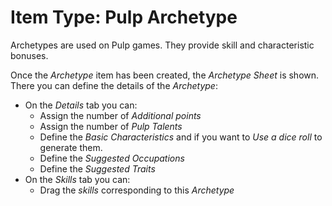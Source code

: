 <!--- This file is auto generated from module/manual/en/item_archetype.md -->
# Item Type: Pulp Archetype

Archetypes are used on Pulp games. They provide skill and characteristic bonuses.

Once the _Archetype_ item has been created, the _Archetype Sheet_ is shown.
There you can define the details of the _Archetype_:

- On the _Details_ tab you can:
  - Assign the number of _Additional points_
  - Assign the number of _Pulp Talents_
  - Define the _Basic Characteristics_ and if you want to _Use a dice roll_ to generate them.
  - Define the _Suggested Occupations_
  - Define the _Suggested Traits_
- On the _Skills_ tab you can:
  - Drag the _skills_ corresponding to this _Archetype_
